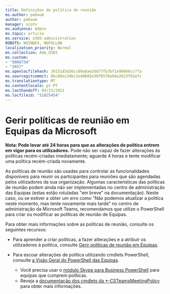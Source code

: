 ```yaml
---
title: Definições de política de reunião
ms.author: pebaum
author: pebaum
manager: scotv
ms.audience: Admin
ms.topic: article
ms.service: o365-administration
ROBOTS: NOINDEX, NOFOLLOW
localization_priority: Normal
ms.collection: Adm_O365
ms.custom:
- "9000734"
- "2657"
ms.openlocfilehash: 39151d3a56cc09a8ae2dd77fb7bf1e99066cc77a
ms.sourcegitcommit: 8bc60ec34bc1e40685e3976576e04a2623f63a7c
ms.translationtype: MT
ms.contentlocale: pt-PT
ms.lasthandoff: 04/15/2021
ms.locfileid: "51825454"
---
```

# <a name="manage-meeting-policies-in-microsoft-teams"></a>Gerir políticas de reunião em Equipas da Microsoft

**Nota: Pode levar até 24 horas para que as alterações de política entrem em vigor para os utilizadores.** Pode não ser capaz de fazer alterações às políticas recém-criadas imediatamente; aguarde 4 horas e tente modificar uma política recém-criada novamente.

As políticas de reunião são usadas para controlar as funcionalidades disponíveis para reunir os participantes para reuniões que são agendadas pelos utilizadores da sua organização. Algumas características das políticas de reunião podem ainda não ser implementadas no centro de administração das Equipas (estas estão rotuladas "em breve" na documentação). Neste caso, ou se estiver a obter um erro como "Não podemos atualizar a política neste momento, mas tente novamente mais tarde" no centro de administração da Microsoft Teams, recomendamos que utilize o PowerShell para criar ou modificar as políticas de reunião de Equipas. 

Para obter mais informações sobre as políticas de reunião, consulte os seguintes recursos:

- Para aprender a criar políticas, a fazer alterações e a atribuir os utilizadores à política, consulte [Gerir políticas de reunião em Equipas](https://docs.microsoft.com/microsoftteams/meeting-policies-in-teams).

- Para escoar alterações de política utilizando cmdlets PowerShell, consulte [a Visão Geral do PowerShell das Equipas](https://docs.microsoft.com/microsoftteams/teams-powershell-overview). 
    - Você precisa usar o [módulo Skype para Business PowerShell](https://docs.microsoft.com/skypeforbusiness/set-up-your-computer-for-windows-powershell/download-and-install-the-skype-for-business-online-connector) para equipas que cumprem políticas. 
    - Reveja a [documentação dos cmdlets da *-CSTeamsMeetingPolicy](https://docs.microsoft.com/search/?search=CsTeamsMeetingPolicy&view=skype-ps) para obter mais informações.

